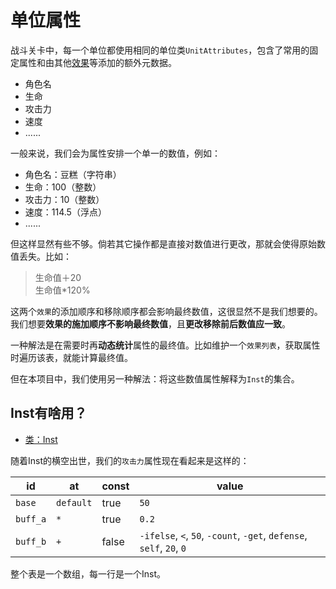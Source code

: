 # 单位属性
战斗关卡中，每一个单位都使用相同的单位类`UnitAttributes`，包含了常用的固定属性和由其他[效果](#单位属性)等添加的额外元数据。

- 角色名
- 生命
- 攻击力
- 速度
- ......

一般来说，我们会为属性安排一个单一的数值，例如：

- 角色名：豆糕（字符串）
- 生命：100（整数）
- 攻击力：10（整数）
- 速度：114.5（浮点）
- ......

但这样显然有些不够。倘若其它操作都是直接对数值进行更改，那就会使得原始数值丢失。比如：

> 生命值＋20  
> 生命值*120%

这两个`效果`的添加顺序和移除顺序都会影响最终数值，这很显然不是我们想要的。我们想要**效果的施加顺序不影响最终数值**，且**更改移除前后数值应一致**。

一种解法是在需要时再**动态统计**属性的最终值。比如维护一个`效果列表`，获取属性时遍历该表，就能计算最终值。

但在本项目中，我们使用另一种解法：将这些数值属性解释为`Inst`的集合。

## <span id="inst"> Inst有啥用？</span>
 
- [类：Inst](/classes/Inst#)

随着Inst的横空出世，我们的`攻击力`属性现在看起来是这样的：

id|at|const|value
---|---|---|---
`base`|`default`|true|`50`
`buff_a`|`*`|true|`0.2`
`buff_b`|`+`|false|`-ifelse`, `<`, `50`, `-count`, `-get`, `defense`, `self`, `20`, `0` 

整个表是一个数组，每一行是一个Inst。